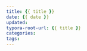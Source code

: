 ```yaml
---
title: {{ title }}
date: {{ date }}
updated: 
typora-root-url: {{ title }}
categories: 
tags: 
---
```


 

<!--more-->